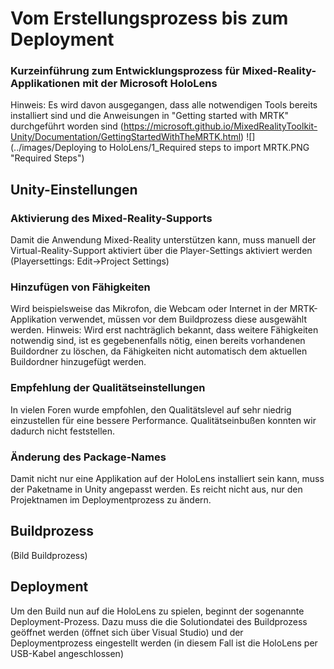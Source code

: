 # Vom Erstellungsprozess bis zum Deployment
### Kurzeinführung zum Entwicklungsprozess für Mixed-Reality-Applikationen mit der Microsoft HoloLens

Hinweis: Es wird davon ausgegangen, dass alle notwendigen Tools bereits installiert sind und die Anweisungen in "Getting started with MRTK" durchgeführt worden sind (https://microsoft.github.io/MixedRealityToolkit-Unity/Documentation/GettingStartedWithTheMRTK.html)
![](../images/Deploying to HoloLens/1_Required steps to import MRTK.PNG "Required Steps")

## Unity-Einstellungen

### Aktivierung des Mixed-Reality-Supports
Damit die Anwendung Mixed-Reality unterstützen kann, muss manuell der Virtual-Reality-Support aktiviert über die Player-Settings aktiviert werden (Playersettings: Edit->Project Settings)



### Hinzufügen von Fähigkeiten
Wird beispielsweise das Mikrofon, die Webcam oder Internet in der MRTK-Applikation verwendet, müssen vor dem Buildprozess diese ausgewählt werden. Hinweis: Wird erst nachträglich bekannt, dass weitere Fähigkeiten notwendig sind, ist es gegebenenfalls nötig, einen bereits vorhandenen Buildordner zu löschen, da Fähigkeiten nicht automatisch dem aktuellen Buildordner hinzugefügt werden.


### Empfehlung der Qualitätseinstellungen
In vielen Foren wurde empfohlen, den Qualitätslevel auf sehr niedrig einzustellen für eine bessere Performance. Qualitätseinbußen konnten wir dadurch nicht feststellen.


### Änderung des Package-Names
Damit nicht nur eine Applikation auf der HoloLens installiert sein kann, muss der Paketname in Unity angepasst werden. Es reicht nicht aus, nur den Projektnamen im Deploymentprozess zu ändern.


## Buildprozess
(Bild Buildprozess)
## Deployment
Um den Build nun auf die HoloLens zu spielen, beginnt der sogenannte Deployment-Prozess. Dazu muss die die Solutiondatei des Buildprozess geöffnet werden (öffnet sich über Visual Studio) und der Deploymentprozess eingestellt werden (in diesem Fall ist die HoloLens per USB-Kabel angeschlossen)




    
